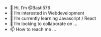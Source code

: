 - 👋 Hi, I’m @Basti576
- 👀 I’m interested in Webdevelopment
- 🌱 I’m currently learning Javascript / React
- 💞️ I’m looking to collaborate on ...
- 📫 How to reach me ...

<!---
Basti576/Basti576 is a ✨ special ✨ repository because its `README.md` (this file) appears on your GitHub profile.
You can click the Preview link to take a look at your changes.
--->
